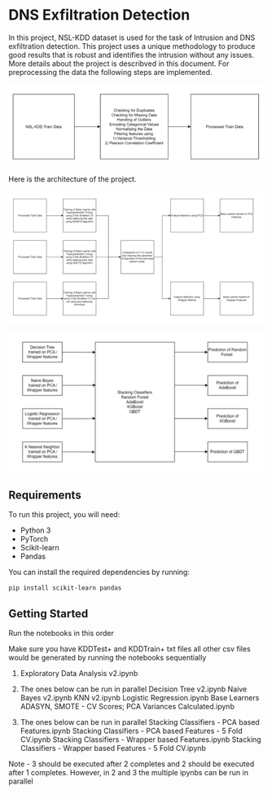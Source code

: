# DNS Exfiltration Detection
In this project, NSL-KDD dataset is used for the task of Intrusion and DNS exfiltration detection. This project uses a unique methodology to produce good results that is robust and identifies the intrusion without any issues.
More details about the project is describved in this document.
For preprocessing the data the following steps are implemented.

![preprocess](./img/preprocessing.png)

Here is the architecture of the project.

![arch1](./img/arch1.png)

![arch2](./img/arch2.png)

## Requirements

To run this project, you will need:

- Python 3
- PyTorch
- Scikit-learn
- Pandas

You can install the required dependencies by running:

```bash
pip install scikit-learn pandas
```

## Getting Started

Run the notebooks in this order

Make sure you have KDDTest+ and KDDTrain+ txt files all other csv files would be generated by running the notebooks sequentially

1) Exploratory Data Analysis v2.ipynb

2) The ones below can be run in parallel
Decision Tree v2.ipynb
Naive Bayes v2.ipynb
KNN v2.ipynb
Logistic Regression.ipynb
Base Learners ADASYN, SMOTE - CV Scores; PCA Variances Calculated.ipynb

3) The ones below can be run in parallel
Stacking Classifiers - PCA based Features.ipynb
Stacking Classifiers - PCA based Features - 5 Fold CV.ipynb
Stacking Classifiers - Wrapper based Features.ipynb
Stacking Classifiers - Wrapper based Features - 5 Fold CV.ipynb

Note - 3 should be executed after 2 completes and 2 should be executed after 1 completes.
However, in 2 and 3 the multiple ipynbs can be run in parallel